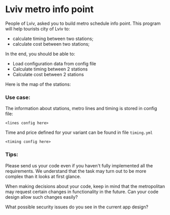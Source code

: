 # Lviv metro info point

People of Lviv, asked you to build metro schedule info point. This program will help tourists city of Lviv to:

- calculate timing between two stations;
- calculate cost between two stations;

In the end, you should be able to:

- Load configuration data from config file
- Calculate timing between 2 stations
- Calculate cost between 2 stations

Here is the map of the stations:

<Picture here>

### Use case:

The information about stations, metro lines and timing is stored in config file:

```
<lines config here>
```

Time and price defined for your variant can be found in file `timing.yml`

```
<timing config here>
```

### Tips:

Please send us your code even if you haven't fully implemented all the requirements. We understand that the task may turn out to be more complex than it looks at first glance.

When making decisions about your code, keep in mind that the metropolitan may request certain changes in functionality in the future. Can your code design allow such changes easily?

What possible security issues do you see in the current app design?
